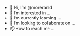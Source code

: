- 👋 Hi, I’m @moreramd
- 👀 I’m interested in ...
- 🌱 I’m currently learning ...
- 💞️ I’m looking to collaborate on ...
- 📫 How to reach me ...

<!---
moreramd/moreramd is a ✨ special ✨ repository because its `README.md` (this file) appears on your GitHub profile.
You can click the Preview link to take a look at your changes.
--->
